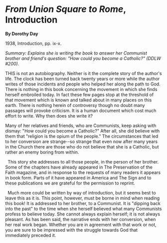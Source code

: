 *From Union Square to Rome*, \
Introduction
==============================

**By Dorothy Day**

1938, Introduction, pp. ix-x.

*Summary: Explains she is writing the book to answer her Communist
brother and friend's question: "How could you become a Catholic?" (DDLW
\#200).*

THIS is not an autobiography. Neither is it the complete story of the
author's life. The clock has been turned back twenty years or more while
the author writes of those incidents and people who helped her along the
path to God. There is nothing in this book concerning the movement in
which she finds herself embroiled today. In fact these few pages stop at
the threshold of that movement which is known and talked about in many
places on this earth. There is nothing herein of controversy though no
doubt many passages will provoke criticism. It is a human document which
cost much effort to write. Why then does she write it? 

Many of her relatives and friends, who are Communists, keep asking with
dismay: "How could you become a Catholic?" After all, she did believe
with them that "religion is the opium of the people." The circumstances
that led to her conversion are strange--so strange that even now after
many years in the Church there are those who do not believe that she is
a Catholic, but rather an enemy boring from within.

  This story she addresses to all those people, in the person of her
brother. Some of the chapters have already appeared in The Preservation
of the Faith magazine, and in response to the requests of many readers
it appears in book form. Parts of it have appeared in America and The
Sign and to these publications we are grateful for the permission to
reprint.

  Much more could be written by way of introduction, but it seems best
to leave this as it is. This point, however, must be borne in mind when
reading this book! It is addressed to her brother, to a Communist. It is
"dipping back into the past" to the time when she herself believed what
many Communists profess to believe today. She cannot always explain
herself; it is not always pleasant. As has been said, the narrative ends
with her conversion, when her real work began. Whether you are in
agreement with that work or not, you are sure to be impressed with the
struggle towards God that immediately preceded it.
